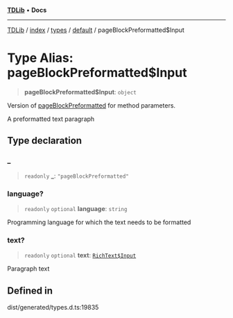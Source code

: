 [**TDLib**](../../../../../../README.md) • **Docs**

***

[TDLib](../../../../../../modules.md) / [index](../../../../../README.md) / [types](../../../README.md) / [default](../README.md) / pageBlockPreformatted$Input

# Type Alias: pageBlockPreformatted$Input

> **pageBlockPreformatted$Input**: `object`

Version of [pageBlockPreformatted](pageBlockPreformatted.md) for method parameters.

A preformatted text paragraph

## Type declaration

### \_

> `readonly` **\_**: `"pageBlockPreformatted"`

### language?

> `readonly` `optional` **language**: `string`

Programming language for which the text needs to be formatted

### text?

> `readonly` `optional` **text**: [`RichText$Input`](RichText$Input.md)

Paragraph text

## Defined in

dist/generated/types.d.ts:19835
